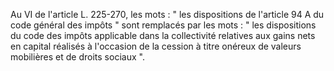  
Au VI de l'article L. 225-270, les mots : " les dispositions de l'article 94 A du code général des impôts " sont remplacés par les mots : " les dispositions du code des impôts applicable dans la collectivité relatives aux gains nets en capital réalisés à l'occasion de la cession à titre onéreux de valeurs mobilières et de droits sociaux ".  

  
